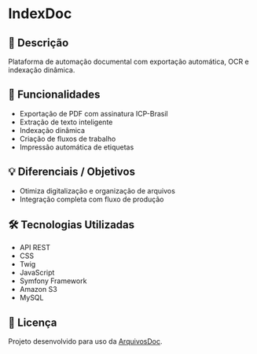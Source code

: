 # IndexDoc

## 📌 Descrição
Plataforma de automação documental com exportação automática, OCR e indexação dinâmica.

## 🚀 Funcionalidades
- Exportação de PDF com assinatura ICP-Brasil
- Extração de texto inteligente
- Indexação dinâmica
- Criação de fluxos de trabalho
- Impressão automática de etiquetas

## 💡 Diferenciais / Objetivos
- Otimiza digitalização e organização de arquivos
- Integração completa com fluxo de produção

## 🛠 Tecnologias Utilizadas
- API REST
- CSS
- Twig
- JavaScript
- Symfony Framework
- Amazon S3
- MySQL



## 📄 Licença
Projeto desenvolvido para uso da [ArquivosDoc](https://www.arquivosdoc.com.br/).
